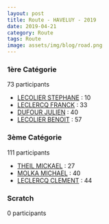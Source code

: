 ```yaml
---
layout: post
title: Route - HAVELUY - 2019
date: 2019-04-21
category: Route
tags: Route
image: assets/img/blog/road.png
---
```


### 1ère Catégorie
73 participants
- [LECOLIER STEPHANE](https://teamspecializedlille.cc/coureurs/lecolierstephane) : 10
- [LECLERCQ FRANCK](https://teamspecializedlille.cc/coureurs/leclercqfranck) : 33
- [DUFOUR JULIEN](https://teamspecializedlille.cc/coureurs/dufourjulien) : 40
- [LECOLIER BENOIT](https://teamspecializedlille.cc/coureurs/lecolierbenoit) : 57

### 3ème Catégorie
111 participants
- [THEIL MICKAEL](https://teamspecializedlille.cc/coureurs/theilmickael) : 27
- [MOLKA MICHAEL](https://teamspecializedlille.cc/coureurs/molkamichael) : 40
- [LECLERCQ CLEMENT](https://teamspecializedlille.cc/coureurs/leclercqclement) : 44

### Scratch
0 participants
